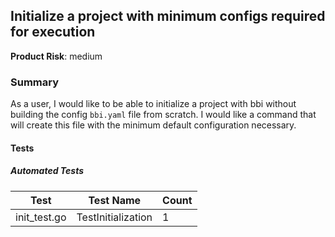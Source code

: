 ## Initialize a project with minimum configs required for execution
**Product Risk**: medium

### Summary
As a user, I would like to be able to initialize a project with bbi without building the config `bbi.yaml` file 
from scratch. I would like a command that will create this file with the minimum default configuration necessary.


#### Tests

##### Automated Tests

Test | Test Name | Count
-----|-----------|-------
init_test.go| TestInitialization |1 
